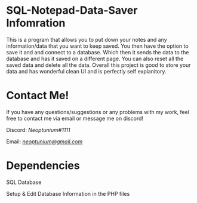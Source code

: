 # SQL-Notepad-Data-Saver Infomration

This is a program that allows you to put down your notes and any information/data that you want to keep saved. You then have the option to save it and and connect to a database. Which then it sends the data to the database and has it saved on a different page. You can also reset all the saved data and delete all the data. Overall this project is good to store your data and has wonderful clean UI and is perfectly self explanitory. 

# Contact Me!
 If you have any questions/suggestions or any problems with my work, feel free to contact me via email or message me on discord!

  Discord: *Neoptunium#1111*

  Email: *neoptunium@gmail.com*

# Dependencies 
SQL Database

Setup & Edit Database Information in the PHP files
